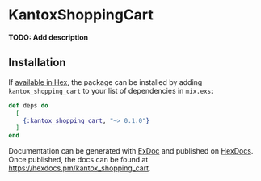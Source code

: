 # KantoxShoppingCart

**TODO: Add description**

## Installation

If [available in Hex](https://hex.pm/docs/publish), the package can be installed
by adding `kantox_shopping_cart` to your list of dependencies in `mix.exs`:

```elixir
def deps do
  [
    {:kantox_shopping_cart, "~> 0.1.0"}
  ]
end
```

Documentation can be generated with [ExDoc](https://github.com/elixir-lang/ex_doc)
and published on [HexDocs](https://hexdocs.pm). Once published, the docs can
be found at <https://hexdocs.pm/kantox_shopping_cart>.

